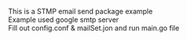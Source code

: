 This is a STMP email send package example <br/>
Example used google smtp server <br/>
Fill out config.conf & mailSet.jon and run main.go file <br/>
